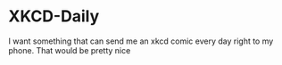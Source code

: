 # XKCD-Daily
I want something that can send me an xkcd comic every day right to my phone. That would be pretty nice
